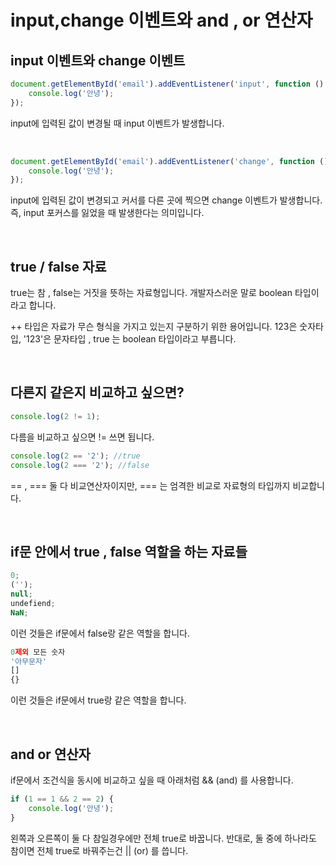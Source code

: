 # input,change 이벤트와 and , or 연산자

## input 이벤트와 change 이벤트

```js
document.getElementById('email').addEventListener('input', function () {
    console.log('안녕');
});
```

input에 입력된 값이 변경될 때 input 이벤트가 발생합니다.

<br>

```js
document.getElementById('email').addEventListener('change', function () {
    console.log('안녕');
});
```

input에 입력된 값이 변경되고 커서를 다른 곳에 찍으면 change 이벤트가 발생합니다. 즉, input 포커스를 잃었을 때 발생한다는 의미입니다.

<br>

## true / false 자료

true는 참 , false는 거짓을 뜻하는 자료형입니다. 개발자스러운 말로 boolean 타입이라고 합니다.

++ 타입은 자료가 무슨 형식을 가지고 있는지 구분하기 위한 용어입니다. 123은 숫자타입, '123'은 문자타입 , true 는 boolean 타입이라고 부릅니다.

<br>

## 다른지 같은지 비교하고 싶으면?

```js
console.log(2 != 1);
```

다름을 비교하고 싶으면 != 쓰면 됩니다.

```js
console.log(2 == '2'); //true
console.log(2 === '2'); //false
```

== , === 둘 다 비교연산자이지만, === 는 엄격한 비교로 자료형의 타입까지 비교합니다.

<br>

## if문 안에서 true , false 역할을 하는 자료들

```js
0;
('');
null;
undefiend;
NaN;
```

이런 것들은 if문에서 false랑 같은 역할을 합니다.

```js
0제외 모든 숫자
'아무문자'
[]
{}
```

이런 것들은 if문에서 true랑 같은 역할을 합니다.

<br>

## and or 연산자

if문에서 조건식을 동시에 비교하고 싶을 때 아래처럼 && (and) 를 사용합니다.

```js
if (1 == 1 && 2 == 2) {
    console.log('안녕');
}
```

왼쪽과 오른쪽이 둘 다 참일경우에만 전체 true로 바꿉니다. 반대로, 둘 중에 하나라도 참이면 전체 true로 바꿔주는건 || (or) 를 씁니다.
